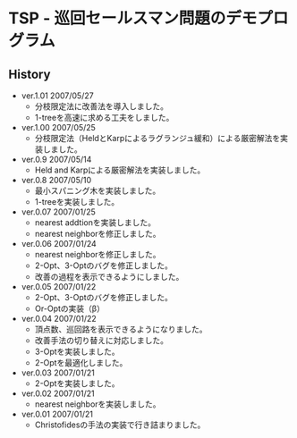 # TSP - 巡回セールスマン問題のデモプログラム

## History
- ver.1.01 2007/05/27
  - 分枝限定法に改善法を導入しました。
  - 1-treeを高速に求める工夫をしました。
- ver.1.00 2007/05/25
  - 分枝限定法（HeldとKarpによるラグランジュ緩和）による厳密解法を実装しました。
- ver.0.9 2007/05/14
  - Held and Karpによる厳密解法を実装しました。
- ver.0.8 2007/05/10
  - 最小スパニング木を実装しました。
  - 1-treeを実装しました。
- ver.0.07 2007/01/25
  - nearest addtionを実装しました。
  - nearest neighborを修正しました。
- ver.0.06 2007/01/24
  - nearest neighborを修正しました。
  - 2-Opt、3-Optのバグを修正しました。
  - 改善の過程を表示できるようにしました。
- ver.0.05 2007/01/22
  - 2-Opt、3-Optのバグを修正しました。
  - Or-Optの実装（β）
- ver.0.04 2007/01/22
  - 頂点数、巡回路を表示できるようになりました。
  - 改善手法の切り替えに対応しました。
  - 3-Optを実装しました。
  - 2-Optを最適化しました。
- ver.0.03 2007/01/21
  - 2-Optを実装しました。
- ver.0.02 2007/01/21
  - nearest neighborを実装しました。
- ver.0.01 2007/01/21
  - Christofidesの手法の実装で行き詰まりました。
